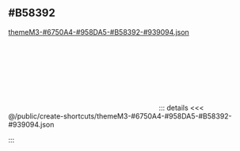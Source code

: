 ## #B58392
<coreColors :core-colors='{"primary":"#6750A4","secondary":"#958DA5","tertiary":"#B58392","neutral":"#939094"}'/>
<a target="_blank" href="/create-shortcuts/create-shortcuts/themeM3-%236750A4-%23958DA5-%23B58392-%23939094.json" download><span>themeM3-#6750A4-#958DA5-#B58392-#939094.json<svg class="feather feather-download downloadIcon icon"><use xlink:href="#dlIcon"></use></svg></span></a>
::: details
<<< @/public/create-shortcuts/themeM3-#6750A4-#958DA5-#B58392-#939094.json
<imgAnchor filename='themeM3-#6750A4-#958DA5-#B58392-#939094.dark.png' />
<imgAnchor filename='themeM3-#6750A4-#958DA5-#B58392-#939094.light.png' />

:::
